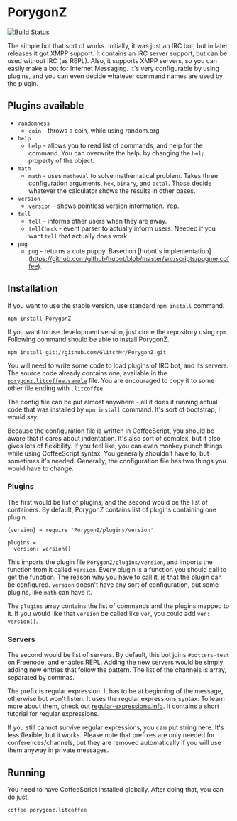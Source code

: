 PorygonZ
========

[![Build Status](https://travis-ci.org/GlitchMr/PorygonZ.png?branch=master)](https://travis-ci.org/GlitchMr/PorygonZ)

The simple bot that sort of works. Initially, it was just an IRC bot,
but in later releases it got XMPP support. It contains an IRC server
support, but can be used without IRC (as REPL). Also, it supports XMPP
servers, so you can easily make a bot for Internet Messaging. It's very
configurable by using plugins, and you can even decide whatever command
names are used by the plugin.

## Plugins available

* `randomness`
  * `coin` - throws a coin, while using random.org
* `help`
  * `help` - allows you to read list of commands, and help for the
    command. You can overwrite the help, by changing the `help`
    property of the object.
* `math`
  * `math` - uses `matheval` to solve mathematical problem. Takes three
    configuration arguments, `hex`, `binary`, and `octal`. Those decide
    whatever the calculator shows the results in other bases.
* `version`
  * `version` - shows pointless version information. Yep.
* `tell`
  * `tell` - informs other users when they are away.
  * `tellCheck` - event parser to actually inform users. Needed if you
    want `tell` that actually does work.
* `pug`
  * `pug` - returns a cute puppy. Based on [hubot's implementation]
    (https://github.com/github/hubot/blob/master/src/scripts/pugme.coffee).

## Installation

If you want to use the stable version, use standard `npm install`
command.

    npm install PorygonZ

If you want to use development version, just clone the repository using
`npm`. Following command should be able to install PorygonZ.

    npm install git://github.com/GlitchMr/PorygonZ.git

You will need to write some code to load plugins of IRC bot, and its
servers. The source code already contains one, available in the
[`porygonz.litcoffee.sample`](porygonz.litcoffee.sample) file. You are
encouraged to copy it to some other file ending with `.litcoffee`.

The config file can be put almost anywhere - all it does it running
actual code that was installed by `npm install` command. It's sort of
bootstrap, I would say.

Because the configuration file is written in CoffeeScript, you should
be aware that it cares about indentation. It's also sort of complex,
but it also gives lots of flexibility. If you feel like, you can even
monkey punch things while using CoffeeScript syntax. You generally
shouldn't have to, but sometimes it's needed. Generally, the
configuration file has two things you would have to change.

### Plugins

The first would be list of plugins, and the second would be
the list of containers. By default, PorygonZ contains list of plugins
containing one plugin.

    {version} = require 'PorygonZ/plugins/version'

    plugins =
      version: version()

This imports the plugin file `PorygonZ/plugins/version`, and imports
the function from it called `version`. Every plugin is a function you
should call to get the function. The reason why you have to call it,
is that the plugin can be configured. `version` doesn't have any sort
of configuration, but some plugins, like `math` can have it.

The `plugins` array contains the list of commands and the plugins
mapped to it. If you would like that `version` be called like `ver`,
you could add `ver: version()`.

### Servers

The second would be list of servers. By default, this bot joins
`#botters-test` on Freenode, and enables REPL. Adding the new servers
would be simply adding new entries that follow the pattern. The list
of the channels is array, separated by commas.

The prefix is regular expression. It has to be at beginning of the
message, otherwise bot won't listen. It uses the regular expressions
syntax. To learn more about them, check out
[regular-expressions.info](http://www.regular-expressions.info/).
It contains a short tutorial for regular expressions.

If you still cannot survive regular expressions, you can put string
here. It's less flexible, but it works. Please note that prefixes are
only needed for conferences/channels, but they are removed
automatically if you will use them anyway in private messages.

## Running

You need to have CoffeeScript installed globally. After doing that,
you can do just.

    coffee porygonz.litcoffee
